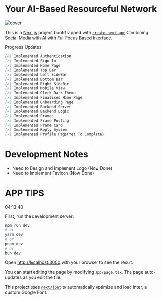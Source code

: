 # Your AI-Based Resourceful Network

![cover](https://github.com/Espio347/YARN-Your-AI-Based-Resourceful-Network/assets/92114546/defb0c64-9eac-47f1-b219-13fe555e084f)

This is a [Next.js](https://nextjs.org/) project bootstrapped with [`create-next-app`](https://github.com/vercel/next.js/tree/canary/packages/create-next-app).Combining Social Media with AI with Full Focus Based Interface.

Progress Updates
```markdown
[✓] Implemented Authentication
[✓] Implemented Sign-In
[✓] Implemented Home Page
[✓] Implemented Top Bar
[✓] Implemented Left SideBar
[✓] Implemented Bottom Bar
[✓] Implemented Right SideBar
[✓] Implemented Mobile View
[✓] Implemented Clerk Dark Theme
[✓] Implemented Finalised Home Page
[✓] Implemented Onboarding Page
[✓] Implemented Backend Server
[✓] Implemented Backend Logic
[✓] Implemented Frames
[✓] Implemented Frame Posting
[✓] Implemented Frame Card
[✓] Implemented Reply System
[✓] Implemented Profile Page(Yet To Complete)
```

# Development Notes

 - Need to Design and Implement Logo (Now Done)
 - Need to Implement Favicon (Now Done)

# APP TIPS

04:13:40

First, run the development server:

```bash
npm run dev
# or
yarn dev
# or
pnpm dev
# or
bun dev
```

Open [http://localhost:3000](http://localhost:3000) with your browser to see the result.

You can start editing the page by modifying `app/page.tsx`. The page auto-updates as you edit the file.

This project uses [`next/font`](https://nextjs.org/docs/basic-features/font-optimization) to automatically optimize and load Inter, a custom Google Font.



